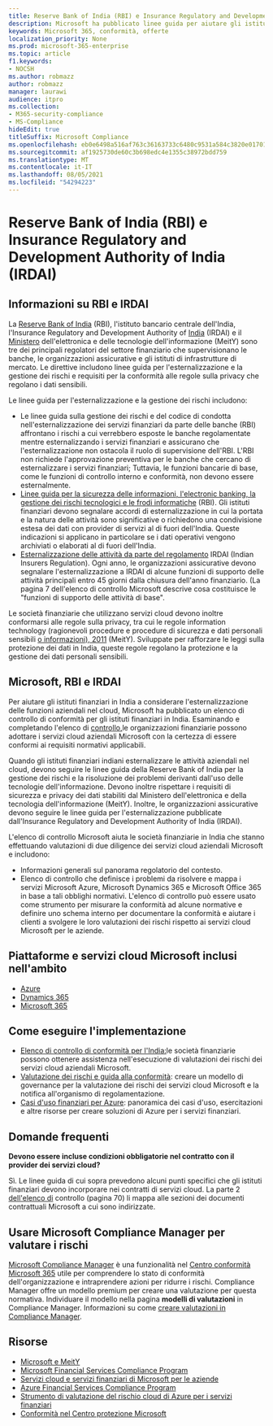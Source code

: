 ```yaml
---
title: Reserve Bank of India (RBI) e Insurance Regulatory and Development Authority of India (IRDAI)
description: Microsoft ha pubblicato linee guida per aiutare gli istituti finanziari in India con l'adozione del cloud.
keywords: Microsoft 365, conformità, offerte
localization_priority: None
ms.prod: microsoft-365-enterprise
ms.topic: article
f1.keywords:
- NOCSH
ms.author: robmazz
author: robmazz
manager: laurawi
audience: itpro
ms.collection:
- M365-security-compliance
- MS-Compliance
hideEdit: true
titleSuffix: Microsoft Compliance
ms.openlocfilehash: eb0e6498a516af763c36163733c6480c9531a584c3820e01701fdcf31089b8e3
ms.sourcegitcommit: af1925730de60c3b698edc4e1355c38972bdd759
ms.translationtype: MT
ms.contentlocale: it-IT
ms.lasthandoff: 08/05/2021
ms.locfileid: "54294223"
---
```

# <a name="reserve-bank-of-india-rbi-and-insurance-regulatory-and-development-authority-of-india-irdai"></a>Reserve Bank of India (RBI) e Insurance Regulatory and Development Authority of India (IRDAI)

## <a name="about-rbi-and-irdai"></a>Informazioni su RBI e IRDAI

La [Reserve Bank of India](https://www.rbi.org.in/) (RBI), l'istituto bancario centrale dell'India, l'Insurance Regulatory and Development Authority of [India](https://www.irdai.gov.in/Defaulthome.aspx?page=H1) (IRDAI) e il [Ministero](https://meity.gov.in/content/information-technology-act) dell'elettronica e delle tecnologie dell'informazione (MeitY) sono tre dei principali regolatori del settore finanziario che supervisionano le banche, le organizzazioni assicurative e gli istituti di infrastrutture di mercato. Le direttive includono linee guida per l'esternalizzazione e la gestione dei rischi e requisiti per la conformità alle regole sulla privacy che regolano i dati sensibili.

Le linee guida per l'esternalizzazione e la gestione dei rischi includono:

- [](https://rbidocs.rbi.org.in/rdocs/notification/PDFs/73713.pdf) Le linee guida sulla gestione dei rischi e del codice di condotta nell'esternalizzazione dei servizi finanziari da parte delle banche (RBI) affrontano i rischi a cui verrebbero esposte le banche regolamentate mentre esternalizzando i servizi finanziari e assicurano che l'esternalizzazione non ostacola il ruolo di supervisione dell'RBI. L'RBI non richiede l'approvazione preventiva per le banche che cercano di esternalizzare i servizi finanziari; Tuttavia, le funzioni bancarie di base, come le funzioni di controllo interno e conformità, non devono essere esternalmente.
- [Linee guida per la sicurezza delle informazioni, l'electronic banking, la gestione dei rischi tecnologici e le frodi informatiche](https://rbidocs.rbi.org.in/rdocs/content/PDFs/GBS300411F.pdf) (RBI). Gli istituti finanziari devono segnalare accordi di esternalizzazione in cui la portata e la natura delle attività sono significative o richiedono una condivisione estesa dei dati con provider di servizi al di fuori dell'India. Queste indicazioni si applicano in particolare se i dati operativi vengono archiviati o elaborati al di fuori dell'India.
- [Esternalizzazione delle attività da parte del regolamento](https://www.irdai.gov.in/ADMINCMS/cms/frmGeneral_Layout.aspx?page=PageNo3149&flag=1) IRDAI (Indian Insurers Regulation). Ogni anno, le organizzazioni assicurative devono segnalare l'esternalizzazione a IRDAI di alcune funzioni di supporto delle attività principali entro 45 giorni dalla chiusura dell'anno finanziario. (La pagina 7 [](https://servicetrust.microsoft.com/Documents/TrustDocuments?command=Download&downloadType=Document&downloadId=26f4af15-2771-4cd4-a7c7-9328149f9453&docTab=6d000410-c9e9-11e7-9a91-892aae8839ad_Compliance_Guides) dell'elenco di controllo Microsoft descrive cosa costituisce le "funzioni di supporto delle attività di base".

Le società finanziarie che utilizzano servizi cloud devono inoltre conformarsi alle regole sulla privacy, tra cui le regole information technology (ragionevoli procedure e procedure di sicurezza e dati personali sensibili [o informazioni), 2011](https://meity.gov.in/sites/upload_files/dit/files/GSR313E_10511\(1\).pdf) (MeitY). Sviluppate per rafforzare le leggi sulla protezione dei dati in India, queste regole regolano la protezione e la gestione dei dati personali sensibili.

## <a name="microsoft-rbi-and-irdai"></a>Microsoft, RBI e IRDAI

Per aiutare gli istituti finanziari in India a considerare l'esternalizzazione delle funzioni aziendali nel cloud, Microsoft ha pubblicato un elenco di controllo di conformità per gli istituti finanziari in India. Esaminando e completando l'elenco di [controllo,](https://servicetrust.microsoft.com/Documents/TrustDocuments?command=Download&downloadType=Document&downloadId=26f4af15-2771-4cd4-a7c7-9328149f9453&docTab=6d000410-c9e9-11e7-9a91-892aae8839ad_Compliance_Guides)le organizzazioni finanziarie possono adottare i servizi cloud aziendali Microsoft con la certezza di essere conformi ai requisiti normativi applicabili.

Quando gli istituti finanziari indiani esternalizzare le attività aziendali nel cloud, devono seguire le linee guida della Reserve Bank of India per la gestione dei rischi e la risoluzione dei problemi derivanti dall'uso delle tecnologie dell'informazione. Devono inoltre rispettare i requisiti di sicurezza e privacy dei dati stabiliti dal Ministero dell'elettronica e della tecnologia dell'informazione (MeitY). Inoltre, le organizzazioni assicurative devono seguire le linee guida per l'esternalizzazione pubblicate dall'Insurance Regulatory and Development Authority of India (IRDAI).

L'elenco di controllo Microsoft aiuta le società finanziarie in India che stanno effettuando valutazioni di due diligence dei servizi cloud aziendali Microsoft e includono:

- Informazioni generali sul panorama regolatorio del contesto.
- Elenco di controllo che definisce i problemi da risolvere e mappa i servizi Microsoft Azure, Microsoft Dynamics 365 e Microsoft Office 365 in base a tali obblighi normativi. L'elenco di controllo può essere usato come strumento per misurare la conformità ad alcune normative e definire uno schema interno per documentare la conformità e aiutare i clienti a svolgere le loro valutazioni dei rischi rispetto ai servizi cloud Microsoft per le aziende.

## <a name="microsoft-in-scope-cloud-platforms--services"></a>Piattaforme e servizi cloud Microsoft inclusi nell'ambito

- [Azure](https://gallery.technet.microsoft.com/Overview-of-Azure-c1be3942)
- [Dynamics 365](https://aka.ms/d365-compliance-list)
- [Microsoft 365](https://servicetrust.microsoft.com/ViewPage/TrustDocuments?command=Download&downloadType=Document&downloadId=9f756cce-b15d-45a9-94d7-6a583dee4401&docTab=6d000410-c9e9-11e7-9a91-892aae8839ad_Compliance_Guides)

## <a name="how-to-implement"></a>Come eseguire l'implementazione

- [Elenco di controllo di conformità per l'India:](https://servicetrust.microsoft.com/Documents/TrustDocuments?command=Download&downloadType=Document&downloadId=26f4af15-2771-4cd4-a7c7-9328149f9453&docTab=6d000410-c9e9-11e7-9a91-892aae8839ad_Compliance_Guides)le società finanziarie possono ottenere assistenza nell'esecuzione di valutazioni dei rischi dei servizi cloud aziendali Microsoft.
- [Valutazione dei rischi e guida alla conformità](https://servicetrust.microsoft.com/ViewPage/TrustDocuments?command=Download&downloadType=Document&downloadId=edee9b14-3661-4a16-ba83-c35caf672bd7&docTab=6d000410-c9e9-11e7-9a91-892aae8839ad_FAQ_and_White_Papers): creare un modello di governance per la valutazione dei rischi dei servizi cloud Microsoft e la notifica all'organismo di regolamentazione.
- [Casi d'uso finanziari per Azure](/azure/industry/financial/): panoramica dei casi d'uso, esercitazioni e altre risorse per creare soluzioni di Azure per i servizi finanziari.

## <a name="frequently-asked-questions"></a>Domande frequenti

**Devono essere incluse condizioni obbligatorie nel contratto con il provider dei servizi cloud?**

Sì. Le linee guida di cui sopra prevedono alcuni punti specifici che gli istituti finanziari devono incorporare nei contratti di servizi cloud. La parte 2 [dell'elenco di](https://servicetrust.microsoft.com/Documents/TrustDocuments?command=Download&downloadType=Document&downloadId=26f4af15-2771-4cd4-a7c7-9328149f9453&docTab=6d000410-c9e9-11e7-9a91-892aae8839ad_Compliance_Guides) controllo (pagina 70) li mappa alle sezioni dei documenti contrattuali Microsoft a cui sono indirizzate.

## <a name="use-microsoft-compliance-manager-to-assess-your-risk"></a>Usare Microsoft Compliance Manager per valutare i rischi

[Microsoft Compliance Manager](/microsoft-365/compliance/compliance-manager) è una funzionalità nel [Centro conformità Microsoft 365](/microsoft-365/compliance/microsoft-365-compliance-center) utile per comprendere lo stato di conformità dell'organizzazione e intraprendere azioni per ridurre i rischi. Compliance Manager offre un modello premium per creare una valutazione per questa normativa. Individuare il modello nella pagina **modelli di valutazioni** in Compliance Manager. Informazioni su come [creare valutazioni in Compliance Manager](/microsoft-365/compliance/compliance-manager-assessments).

## <a name="resources"></a>Risorse

- [Microsoft e MeitY](offering-meity-india.md)
- [Microsoft Financial Services Compliance Program](https://download.microsoft.com/download/6/4/7/64707E3E-6D3E-45D0-8207-A0EA3201B4A6/Microsoft%20Cloud%20-%20Financial%20Services%20Compliance%20Program%20\(Print\).pdf)
- [Servizi cloud e servizi finanziari di Microsoft per le aziende](https://www.microsoft.com/trustcenter/cloudservices/financialservices)
- [Azure Financial Services Compliance Program](https://azure.microsoft.com/resources/videos/azurecon-2015-financial-services-compliance-in-azure/)
- [Strumento di valutazione del rischio cloud di Azure per i servizi finanziari](https://servicetrust.microsoft.com/ViewPage/FFIECBlueprint?command=Download&downloadType=Document&downloadId=079a1973-711a-428f-9312-9ddd290cff7b&docTab=c726d5c0-2d1e-11e8-a485-57140ec19669_PaaS)
- [Conformità nel Centro protezione Microsoft](https://www.microsoft.com/trust-center/compliance/compliance-overview)
